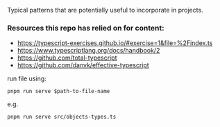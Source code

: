 Typical patterns that are potentially useful to incorporate in projects.

### Resources this repo has relied on for content:
- https://typescript-exercises.github.io/#exercise=1&file=%2Findex.ts
- https://www.typescriptlang.org/docs/handbook/2
- https://github.com/total-typescript
- https://github.com/danvk/effective-typescript

run file using:

```
pnpm run serve $path-to-file-name
```

e.g.
```
pnpm run serve src/objects-types.ts
```
